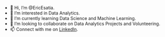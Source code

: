 - 👋 Hi, I’m @EricEsatia.
- 👀 I’m interested in Data Analytics.
- 🌱 I’m currently learning Data Science and Machine Learning.
- 💞️ I’m looking to collaborate on Data Analytics Projects and Volunteering.
- 📫 Connect with me on [LinkedIn](https://www.linkedin.com/in/eric-esatia).

<!---
EricEsatia/EricEsatia is a ✨ special ✨ repository because its `README.md` (this file) appears on your GitHub profile.
You can click the Preview link to take a look at your changes.
--->
